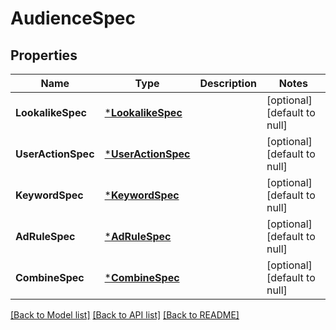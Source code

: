 # AudienceSpec

## Properties
Name | Type | Description | Notes
------------ | ------------- | ------------- | -------------
**LookalikeSpec** | [***LookalikeSpec**](lookalike_spec.md) |  | [optional] [default to null]
**UserActionSpec** | [***UserActionSpec**](user_action_spec.md) |  | [optional] [default to null]
**KeywordSpec** | [***KeywordSpec**](keyword_spec.md) |  | [optional] [default to null]
**AdRuleSpec** | [***AdRuleSpec**](ad_rule_spec.md) |  | [optional] [default to null]
**CombineSpec** | [***CombineSpec**](combine_spec.md) |  | [optional] [default to null]

[[Back to Model list]](../README.md#documentation-for-models) [[Back to API list]](../README.md#documentation-for-api-endpoints) [[Back to README]](../README.md)


